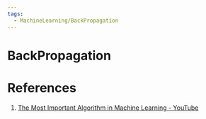 ```yaml
---
tags:
  - MachineLearning/BackPropagation
---
```

# BackPropagation





# References

1. [The Most Important Algorithm in Machine Learning - YouTube](https://www.youtube.com/watch?v=SmZmBKc7Lrs)

